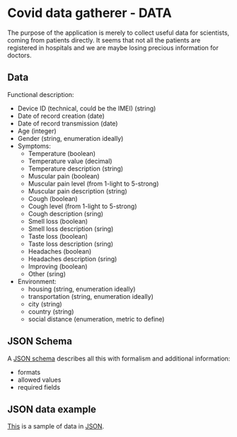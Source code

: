 # Covid data gatherer - DATA
 
The purpose of the application is merely to collect useful data for scientists, coming from patients directly.
It seems that not all the patients are registered in hospitals and we are maybe losing precious information for doctors.

## Data

Functional description:
 - Device ID (technical, could be the IMEI) (string)
 - Date of record creation (date)
 - Date of record transmission (date)
 - Age (integer)
 - Gender (string, enumeration ideally)
 - Symptoms:
     - Temperature (boolean)
     - Temperature value (decimal)
     - Temperature description (string)
     - Muscular pain (boolean)
     - Muscular pain level (from 1-light to 5-strong)
     - Muscular pain description (string)
     - Cough (boolean)
     - Cough level (from 1-light to 5-strong)
     - Cough description (sring)
     - Smell loss (boolean)
     - Smell loss description (sring)
     - Taste loss (boolean)
     - Taste loss description (sring)
     - Headaches (boolean)
     - Headaches description (sring)
     - Improving (boolean)     
     - Other (sring)
 - Environment:
     - housing (string, enumeration ideally)
     - transportation (string, enumeration ideally)
     - city (string)
     - country (string)
     - social distance (enumeration, metric to define)


## JSON Schema

A [JSON schema](../schemas/dataSchema.json) describes all this with formalism and additional information:
 - formats
 - allowed values
 - required fields

## JSON data example

[This](../json/data.json) is a sample of data in [JSON](../json/data.json).


